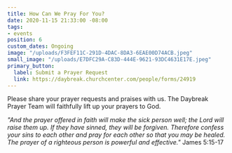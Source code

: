 ```yaml
---
title: How Can We Pray For You?
date: 2020-11-15 21:33:00 -08:00
tags:
- events
position: 6
custom_dates: Ongoing
image: "/uploads/F3FEF11C-291D-4DAC-8DA3-6EAE00D74ACB.jpeg"
small_image: "/uploads/E7DFC29A-C83D-444E-9621-93DC4631E17E.jpeg"
primary_button:
  label: Submit a Prayer Request
  link: https://daybreak.churchcenter.com/people/forms/24919
---
```


Please share your prayer requests and praises with us.
The Daybreak Prayer Team will faithfully lift up your prayers to God.  




*"And the prayer offered in faith will make the sick person well; the Lord will raise them up. If they have sinned, they will be forgiven. Therefore confess your sins to each other and pray for each other so that you may be healed.  The prayer of a righteous person is powerful and effective."*   James 5:15-17